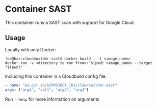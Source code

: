 # Container SAST

This container runs a SAST scan with support for Google Cloud.

## Usage
Locally with only Docker: 
```shell script
foo@bar:cloudbuilder-sast$ docker build . -t <image_name>
docker run -v <directory to run from>:"$(pwd) <image_name> --target "$(pwd)"
```
Including this container in a Cloudbuild config file:
```yaml
- name: "eu.gcr.io/${PROJECT_ID}/cloudbuilder-sast"
args: ["arg1", "val1", "arg2", "arg3"]
```

Run ```--help``` for more information on arguments
